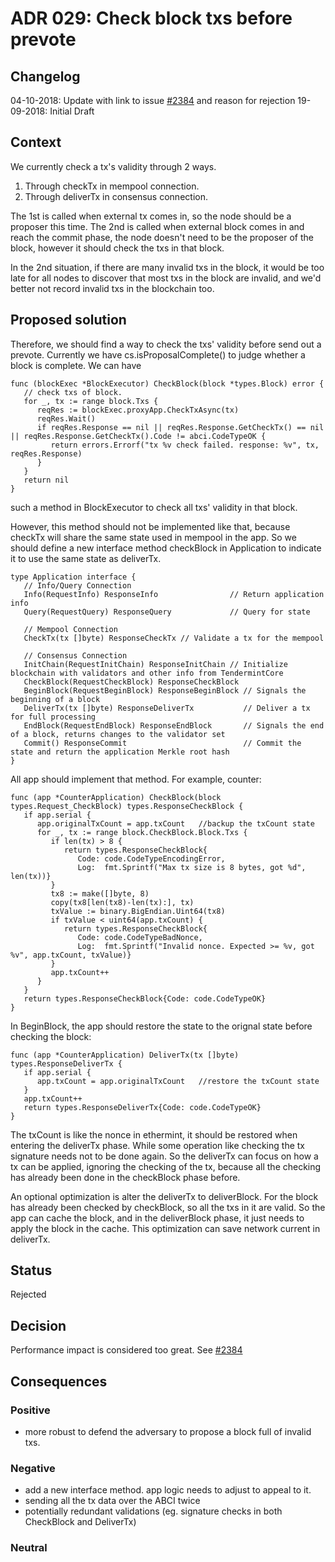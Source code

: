 # ADR 029: Check block txs before prevote

## Changelog

04-10-2018: Update with link to issue
[#2384](https://github.com/number571/tendermint/issues/2384) and reason for rejection
19-09-2018: Initial Draft

## Context

We currently check a tx's validity through 2 ways.

1. Through checkTx in mempool connection.
2. Through deliverTx in consensus connection.

The 1st is called when external tx comes in, so the node should be a proposer this time. The 2nd is called when external block comes in and reach the commit phase, the node doesn't need to be the proposer of the block, however it should check the txs in that block.

In the 2nd situation, if there are many invalid txs in the block, it would be too late for all nodes to discover that most txs in the block are invalid, and we'd better not record invalid txs in the blockchain too.

## Proposed solution

Therefore, we should find a way to check the txs' validity before send out a prevote. Currently we have cs.isProposalComplete() to judge whether a block is complete. We can have

```
func (blockExec *BlockExecutor) CheckBlock(block *types.Block) error {
   // check txs of block.
   for _, tx := range block.Txs {
      reqRes := blockExec.proxyApp.CheckTxAsync(tx)
      reqRes.Wait()
      if reqRes.Response == nil || reqRes.Response.GetCheckTx() == nil || reqRes.Response.GetCheckTx().Code != abci.CodeTypeOK {
         return errors.Errorf("tx %v check failed. response: %v", tx, reqRes.Response)
      }
   }
   return nil
}
```

such a method in BlockExecutor to check all txs' validity in that block.

However, this method should not be implemented like that, because checkTx will share the same state used in mempool in the app.  So we should define a new interface method checkBlock in Application to indicate it to use the same state as deliverTx.

```
type Application interface {
   // Info/Query Connection
   Info(RequestInfo) ResponseInfo                // Return application info
   Query(RequestQuery) ResponseQuery             // Query for state

   // Mempool Connection
   CheckTx(tx []byte) ResponseCheckTx // Validate a tx for the mempool

   // Consensus Connection
   InitChain(RequestInitChain) ResponseInitChain // Initialize blockchain with validators and other info from TendermintCore
   CheckBlock(RequestCheckBlock) ResponseCheckBlock
   BeginBlock(RequestBeginBlock) ResponseBeginBlock // Signals the beginning of a block
   DeliverTx(tx []byte) ResponseDeliverTx           // Deliver a tx for full processing
   EndBlock(RequestEndBlock) ResponseEndBlock       // Signals the end of a block, returns changes to the validator set
   Commit() ResponseCommit                          // Commit the state and return the application Merkle root hash
}
```

All app should implement that method. For example, counter:

```
func (app *CounterApplication) CheckBlock(block types.Request_CheckBlock) types.ResponseCheckBlock {
   if app.serial {
   	  app.originalTxCount = app.txCount   //backup the txCount state
      for _, tx := range block.CheckBlock.Block.Txs {
         if len(tx) > 8 {
            return types.ResponseCheckBlock{
               Code: code.CodeTypeEncodingError,
               Log:  fmt.Sprintf("Max tx size is 8 bytes, got %d", len(tx))}
         }
         tx8 := make([]byte, 8)
         copy(tx8[len(tx8)-len(tx):], tx)
         txValue := binary.BigEndian.Uint64(tx8)
         if txValue < uint64(app.txCount) {
            return types.ResponseCheckBlock{
               Code: code.CodeTypeBadNonce,
               Log:  fmt.Sprintf("Invalid nonce. Expected >= %v, got %v", app.txCount, txValue)}
         }
         app.txCount++
      }
   }
   return types.ResponseCheckBlock{Code: code.CodeTypeOK}
}
```

In BeginBlock, the app should restore the state to the orignal state before checking the block:

```
func (app *CounterApplication) DeliverTx(tx []byte) types.ResponseDeliverTx {
   if app.serial {
      app.txCount = app.originalTxCount   //restore the txCount state
   }
   app.txCount++
   return types.ResponseDeliverTx{Code: code.CodeTypeOK}
}
```

The txCount is like the nonce in ethermint, it should be restored when entering the deliverTx phase. While some operation like checking the tx signature needs not to be done again. So the deliverTx can focus on how a tx can be applied, ignoring the checking of the tx, because all the checking has already been done in the checkBlock phase before.

An optional optimization is alter the deliverTx to deliverBlock. For the block has already been checked by checkBlock, so all the txs in it are valid. So the app can cache the block, and in the deliverBlock phase, it just needs to apply the block in the cache. This optimization can save network current in deliverTx.



## Status

Rejected

## Decision

Performance impact is considered too great. See [#2384](https://github.com/number571/tendermint/issues/2384)

## Consequences

### Positive

- more robust to defend the adversary to propose a block full of invalid txs.

### Negative

- add a new interface method. app logic needs to adjust to appeal to it.
- sending all the tx data over the ABCI twice
- potentially redundant validations (eg. signature checks in both CheckBlock and
  DeliverTx)

### Neutral
